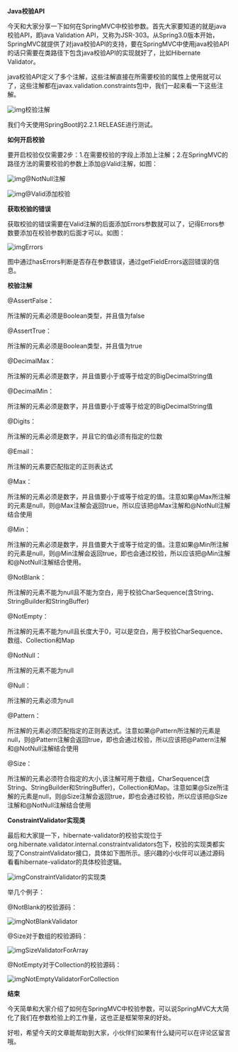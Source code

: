 **Java校验API**

今天和大家分享一下如何在SpringMVC中校验参数。首先大家要知道的就是java校验API，即java Validation API，又称为JSR-303。从Spring3.0版本开始，SpringMVC就提供了对java校验API的支持，要在SpringMVC中使用java校验API的话只需要在类路径下包含java校验API的实现就好了，比如Hibernate Validator。

java校验API定义了多个注解，这些注解直接在所需要校验的属性上使用就可以了，这些注解都在javax.validation.constraints包中，我们一起来看一下这些注解。

![img](https://pics0.baidu.com/feed/bd315c6034a85edfe59bf7147b7ece26dd5475a5.jpeg?token=653cbe18d33b08d68ad3c2e6d1dc6bcd&s=7922CC5802F4D07E48C5050A0200E0D2)校验注解

我们今天使用SpringBoot的2.2.1.RELEASE进行测试。

**如何开启校验**

要开启校验仅仅需要2步：1.在需要校验的字段上添加上注解；2.在SpringMVC的路径方法的需要校验的参数上添加@Valid注解，如图：

![img](https://pics6.baidu.com/feed/9e3df8dcd100baa1c2fece8b753a7e17c9fc2edb.jpeg?token=c6e531baf7aae712a4ec0b70f066caee&s=A0C2B7435AA4B76C0C4D440F000070C3)@NotNull注解

![img](https://pics2.baidu.com/feed/48540923dd54564e73871ba882f45b87d0584f75.jpeg?token=dd0289fdc124a515c630dd053867dbaa&s=E0D237C11BB4B6494AD559060000E0C3)@Valid添加校验

**获取校验的错误**

获取校验的错误需要在Valid注解的后面添加Errors参数就可以了，记得Errors参数要添加在校验参数的后面才可以。如图：

![img](https://pics2.baidu.com/feed/a2cc7cd98d1001e9ba6021cd8924bce955e79747.jpeg?token=40553da268085cd30969147c90ccc1fa&s=F0D237C3CDE4AF705AE0A1030000A0C3)Errors

图中通过hasErrors判断是否存在参数错误，通过getFieldErrors返回错误的信息。

**校验注解**

@AssertFalse：

所注解的元素必须是Boolean类型，并且值为false

@AssertTrue：

所注解的元素必须是Boolean类型，并且值为true

@DecimalMax：

所注解的元素必须是数字，并且值要小于或等于给定的BigDecimalString值

@DecimalMin：

所注解的元素必须是数字，并且值要小于或等于给定的BigDecimalString值

@Digits：

所注解的元素必须是数字，并且它的值必须有指定的位数

@Email：

所注解的元素要匹配指定的正则表达式

@Max：

所注解的元素必须是数字，并且值要小于或等于给定的值。注意如果@Max所注解的元素是null，则@Max注解会返回true，所以应该把@Max注解和@NotNull注解结合使用

@Min：

所注解的元素必须是数字，并且值要大于或等于给定的值。注意如果@Min所注解的元素是null，则@Min注解会返回true，即也会通过校验，所以应该把@Min注解和@NotNull注解结合使用。

@NotBlank：

所注解的元素不能为null且不能为空白，用于校验CharSequence(含String、StringBuilder和StringBuffer)

@NotEmpty：

所注解的元素不能为null且长度大于0，可以是空白，用于校验CharSequence、数组、Collection和Map

@NotNull：

所注解的元素不能为null

@Null：

所注解的元素必须为null

@Pattern：

所注解的元素必须匹配指定的正则表达式。注意如果@Pattern所注解的元素是null，则@Pattern注解会返回true，即也会通过校验，所以应该把@Pattern注解和@NotNull注解结合使用

@Size：

所注解的元素必须符合指定的大小,该注解可用于数组，CharSequence(含String、StringBuilder和StringBuffer)，Collection和Map。注意如果@Size所注解的元素是null，则@Size注解会返回true，即也会通过校验，所以应该把@Size注解和@NotNull注解结合使用

**ConstraintValidator实现类**

最后和大家提一下，hibernate-validator的校验实现位于org.hibernate.validator.internal.constraintvalidators包下，校验的实现类都实现了ConstraintValidator接口，具体如下图所示。感兴趣的小伙伴可以通过源码看看hibernate-validator的具体校验逻辑。

![img](https://pics2.baidu.com/feed/500fd9f9d72a60591263f4c31a1ef39e023bbaa3.jpeg?token=c2215775656bff79d0b208e5856d4054&s=3BA2C84D92B6866D5869310A0000E0C2)ConstraintValidator的实现类

举几个例子：

@NotBlank的校验源码：

![img](https://pics5.baidu.com/feed/11385343fbf2b21122830baafbaaa23d0dd78e51.jpeg?token=300837a5fbbe3eb7e5c6b6704ce8fd13&s=A2DA77CB8FA099685655C00B0000E0C3)NotBlankValidator

@Size对于数组的校验源码：

![img](https://pics2.baidu.com/feed/a1ec08fa513d2697ecc445076bd175fe4316d801.jpeg?token=502bd314b700c1f381c67f9f33af7910)SizeValidatorForArray

@NotEmpty对于Collection的校验源码：

![img](https://pics3.baidu.com/feed/b58f8c5494eef01f78267618d1d45e20bd317de8.jpeg?token=ba777b3c70aa6d476b424e5ec43e5b16&s=A0DA37CB8BA08D605655E4030000E0C3)NotEmptyValidatorForCollection

**结束**

今天简单和大家介绍了如何在SpringMVC中校验参数，可以说SpringMVC大大简化了我们在参数检验上的工作量，这也正是框架带来的好处。

好啦，希望今天的文章能帮助到大家，小伙伴们如果有什么疑问可以在评论区留言哦。